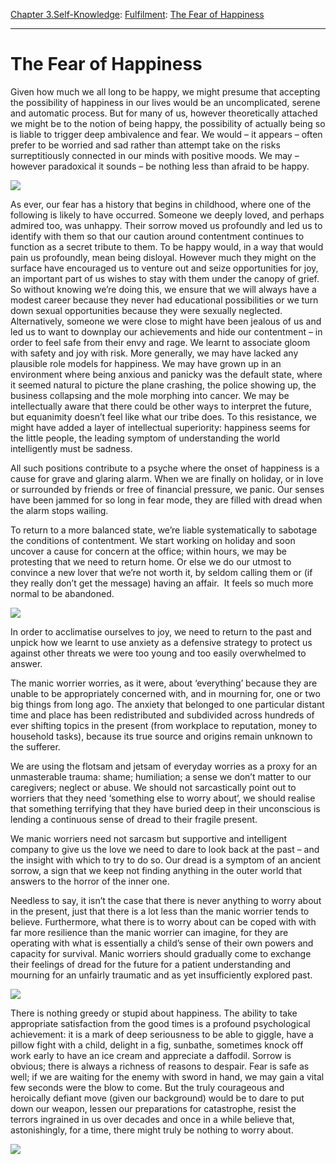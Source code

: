 [Chapter 3.Self-Knowledge](https://www.theschooloflife.com/thebookoflife/category/self-knowledge/): [Fulfilment](https://www.theschooloflife.com/thebookoflife/category/self-knowledge/fulfilment/): [The Fear of Happiness](https://www.theschooloflife.com/thebookoflife/the-fear-of-happiness/)

* * *

# The Fear of Happiness

Given how much we all long to be happy, we might presume that accepting the possibility of happiness in our lives would be an uncomplicated, serene and automatic process. But for many of us, however theoretically attached we might be to the notion of being happy, the possibility of actually being so is liable to trigger deep ambivalence and fear. We would – it appears – often prefer to be worried and sad rather than attempt take on the risks surreptitiously connected in our minds with positive moods. We may – however paradoxical it sounds – be nothing less than afraid to be happy.

![](https://www.theschooloflife.com/thebookoflife/wp-content/uploads/2019/03/Fear-of-happiness-1.jpg)

As ever, our fear has a history that begins in childhood, where one of the following is likely to have occurred. Someone we deeply loved, and perhaps admired too, was unhappy. Their sorrow moved us profoundly and led us to identify with them so that our caution around contentment continues to function as a secret tribute to them. To be happy would, in a way that would pain us profoundly, mean being disloyal. However much they might on the surface have encouraged us to venture out and seize opportunities for joy, an important part of us wishes to stay with them under the canopy of grief. So without knowing we’re doing this, we ensure that we will always have a modest career because they never had educational possibilities or we turn down sexual opportunities because they were sexually neglected. Alternatively, someone we were close to might have been jealous of us and led us to want to downplay our achievements and hide our contentment – in order to feel safe from their envy and rage. We learnt to associate gloom with safety and joy with risk. More generally, we may have lacked any plausible role models for happiness. We may have grown up in an environment where being anxious and panicky was the default state, where it seemed natural to picture the plane crashing, the police showing up, the business collapsing and the mole morphing into cancer. We may be intellectually aware that there could be other ways to interpret the future, but equanimity doesn’t feel like what our tribe does. To this resistance, we might have added a layer of intellectual superiority: happiness seems for the little people, the leading symptom of understanding the world intelligently must be sadness.

All such positions contribute to a psyche where the onset of happiness is a cause for grave and glaring alarm. When we are finally on holiday, or in love or surrounded by friends or free of financial pressure, we panic. Our senses have been jammed for so long in fear mode, they are filled with dread when the alarm stops wailing.

To return to a more balanced state, we’re liable systematically to sabotage the conditions of contentment. We start working on holiday and soon uncover a cause for concern at the office; within hours, we may be protesting that we need to return home. Or else we do our utmost to convince a new lover that we’re not worth it, by seldom calling them or (if they really don’t get the message) having an affair. &nbsp;It feels so much more normal to be abandoned.

![](https://www.theschooloflife.com/thebookoflife/wp-content/uploads/2019/03/Fear-of-happiness-2.jpg)

In order to acclimatise ourselves to joy, we need to return to the past and unpick how we learnt to use anxiety as a defensive strategy to protect us against other threats we were too young and too easily overwhelmed to answer.

The manic worrier worries, as it were, about ‘everything’ because they are unable to be appropriately concerned with, and in mourning for, one or two big things from long ago. The anxiety that belonged to one particular distant time and place has been redistributed and subdivided across hundreds of ever shifting topics in the present (from workplace to reputation, money to household tasks), because its true source and origins remain unknown to the sufferer.

We are using the flotsam and jetsam of everyday worries as a proxy for an unmasterable trauma: shame; humiliation; a sense we don’t matter to our caregivers; neglect or abuse. We should not sarcastically point out to worriers that they need ‘something else to worry about’, we should realise that something terrifying that they have buried deep in their unconscious is lending a continuous sense of dread to their fragile present.

We manic worriers need not sarcasm but supportive and intelligent company to give us the love we need to dare to look back at the past – and the insight with which to try to do so. Our dread is a symptom of an ancient sorrow, a sign that we keep not finding anything in the outer world that answers to the horror of the inner one.

Needless to say, it isn’t the case that there is never anything to worry about in the present, just that there is a lot less than the manic worrier tends to believe. Furthermore, what there is to worry about can be coped with with far more resilience than the manic worrier can imagine, for they are operating with what is essentially a child’s sense of their own powers and capacity for survival. Manic worriers should gradually come to exchange their feelings of dread for the future for a patient understanding and mourning for an unfairly traumatic and as yet insufficiently explored past.

![](https://www.theschooloflife.com/thebookoflife/wp-content/uploads/2019/03/fear-of-happiness-3.jpg)

There is nothing greedy or stupid about happiness. The ability to take appropriate satisfaction from the good times is a profound psychological achievement: it is a mark of deep seriousness to be able to giggle, have a pillow fight with a child, delight in a fig, sunbathe, sometimes knock off work early to have an ice cream and appreciate a daffodil. Sorrow is obvious; there is always a richness of reasons to despair. Fear is safe as well; if we are waiting for the enemy with sword in hand, we may gain a vital few seconds were the blow to come. But the truly courageous and heroically defiant move (given our background) would be to dare to put down our weapon, lessen our preparations for catastrophe, resist the terrors ingrained in us over decades and once in a while believe that, astonishingly, for a time, there might truly be nothing to worry about.

[![](https://img.youtube.com/vi/7jZdXWGKc7M/0.jpg)](https://www.youtube.com/embed/7jZdXWGKc7M '')
